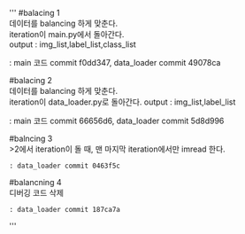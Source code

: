 '''
#balacing 1  
    데이터를 balancing 하게 맞춘다.  
    iteration이 main.py에서 돌아간다.  
    output : img_list,label_list,class_list  

: main 코드 commit f0dd347, data_loader commit 49078ca 

#balacing 2  
    데이터를 balancing 하게 맞춘다.  
    iteration이 data_loader.py로 돌아간다. 
    output : img_list,label_list

: main 코드 commit 66656d6, data_loader commit 5d8d996

#balncing 3  
    >2에서 iteration이 돌 때, 맨 마지막 iteration에서만 imread 한다.

    : data_loader commit 0463f5c

#balancning 4  
    디버깅 코드 삭제

    : data_loader commit 187ca7a
'''
